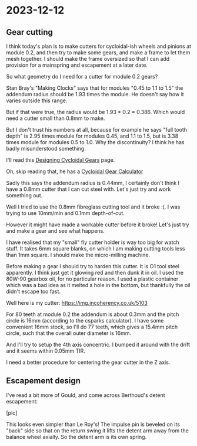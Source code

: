 # 2023-12-12

## Gear cutting

I think today's plan is to make cutters for cycloidal-ish wheels and pinions at module 0.2, and then try to make some
gears, and make a frame to let them mesh together. I should make the frame oversized so that I can add
provision for a mainspring and escapement at a later date.

So what geometry do I need for a cutter for module 0.2 gears?

Stan Bray's "Making Clocks" says that for modules "0.45 to 1.1 to 1.5" the addendum radius should
be 1.93 times the module. He doesn't say how it varies outside this range.

But if that were true, the radius would be 1.93 * 0.2 = 0.386. Which would need a cutter small than
0.8mm to make.

But I don't trust his numbers at all, because for example he says "full tooth depth" is 2.95 times
module for modules 0.45, and 1.1 to 1.5, but is 3.38 times module for modules 0.5 to 1.0. Why the
discontinuity? I think he has badly misunderstood something.

I'll read this [Designing Cycloidal Gears](https://www.csparks.com/watchmaking/CycloidalGears/index.jxl) page.

Oh, skip reading that, he has a [Cycloidal Gear Calculator](https://www.csparks.com/watchmaking/CycloidalGears/CycloidCalculator.html)

Sadly this says the addendum radius is 0.44mm, I certainly don't think I have a 0.8mm cutter that I can cut
steel with. Let's just try and work something out.

Well I tried to use the 0.8mm fibreglass cutting tool and it broke :(. I was trying to use 10mm/min and 0.1mm
depth-of-cut.

However it might have made a workable cutter before it broke! Let's just try and make a gear and see what happens.

I have realised that my "small" fly cutter holder is way too big for watch stuff. It takes 6mm square blanks,
on which I am making cutting tools less than 1mm square. I should make the micro-milling machine.

Before making a gear I should try to harden this cutter. It is O1 tool steel apparently. I think just get it
glowing red and then dunk it in oil. I used the 80W-90 gearbox oil, for no particular reason. I used a plastic
container which was a bad idea as it melted a hole in the bottom, but thankfully the oil didn't escape too
fast.

Well here is my cutter: https://img.incoherency.co.uk/5103

For 80 teeth at module 0.2 the addendum is about 0.3mm and the pitch circle is 16mm (according to the csparks
calculator). I have some convenient 16mm stock, so I'll do 77 teeth, which gives a 15.4mm pitch circle, such
that the overall outer diameter is 16mm.

And I'll try to setup the 4th axis concentric. I bumped it around with the drift and it seems within 0.05mm TIR.

I need a better procedure for centering the gear cutter in the Z axis.

## Escapement design

I've read a bit more of Gould, and come across Berthoud's detent escapement:

[pic]

This looks even simpler than Le Roy's! The impulse pin is beveled on its "back" side
so that on the return swing it lifts the detent arm away from the balance wheel axially.
So the detent arm is its own spring.

